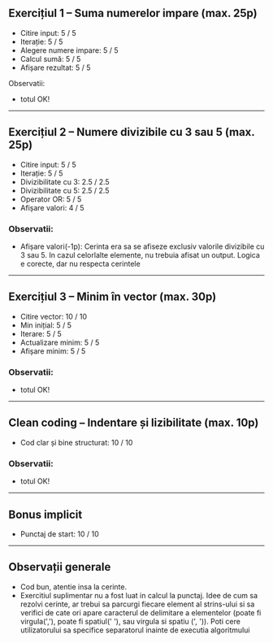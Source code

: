## Exercițiul 1 – Suma numerelor impare (max. 25p)
- Citire input: 5 / 5
- Iterație: 5 / 5
- Alegere numere impare: 5 / 5
- Calcul sumă: 5 / 5
- Afișare rezultat: 5 / 5

Observatii: 
- totul OK!

---

## Exercițiul 2 – Numere divizibile cu 3 sau 5 (max. 25p)
- Citire input: 5 / 5
- Iterație: 5 / 5
- Divizibilitate cu 3: 2.5 / 2.5
- Divizibilitate cu 5: 2.5 / 2.5
- Operator OR: 5 / 5
- Afișare valori: 4 / 5

### Observatii: 
- Afișare valori(-1p): Cerinta era sa se afiseze exclusiv valorile divizibile cu 3 sau 5. In cazul celorlalte elemente, nu trebuia afisat un output. Logica e corecte, dar nu respecta cerintele

---

## Exercițiul 3 – Minim în vector (max. 30p)
- Citire  vector: 10 / 10
- Min inițial: 5 / 5
- Iterare: 5 / 5
- Actualizare minim: 5 / 5
- Afișare minim: 5 / 5

### Observatii: 
- totul OK!

---

## Clean coding – Indentare și lizibilitate (max. 10p)
- Cod clar și bine structurat: 10 / 10

### Observatii: 
- totul OK!

---

## Bonus implicit
- Punctaj de start: 10 / 10

---

## Observații generale
- Cod bun, atentie insa la cerinte. 
- Exercitiul suplimentar nu a fost luat in calcul la punctaj. Idee de cum sa rezolvi cerinte, ar trebui sa parcurgi fiecare element al strins-ului si sa verifici de cate ori apare caracterul de delimitare a elementelor (poate fi virgula(','), poate fi spatiul(' '), sau virgula si spatiu (', ')). Poti cere utilizatorului sa specifice separatorul inainte de executia algoritmului